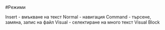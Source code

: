 #Режими

Insert - вмъкване на текст
Normal - навигация
Command - търсене, замяна, запис на файл
Visual - селектиране на много текст
Visual Block
